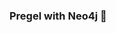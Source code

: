 ### Pregel with Neo4j 🚀



































































































































 






































































































































































































































































































